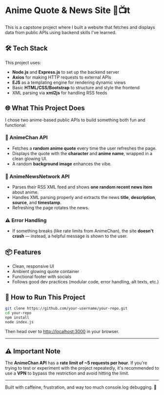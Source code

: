 # Anime Quote & News Site 🧠📺t

This is a capstone project where I built a website that fetches and displays data from public APIs using backend skills I've learned.

## 🛠️ Tech Stack

This project uses:

* **Node.js** and **Express.js** to set up the backend server
* **Axios** for making HTTP requests to external APIs
* **EJS** as a templating engine for rendering dynamic views
* Basic **HTML/CSS/Bootstrap** to structure and style the frontend
* XML parsing via **xml2js** for handling RSS feeds

## 🌐 What This Project Does

I chose two anime-based public APIs to build something both fun and functional:

### 🔮 AnimeChan API

* Fetches a **random anime quote** every time the user refreshes the page.
* Displays the quote with the **character** and **anime name**, wrapped in a clean glowing UI.
* A random **background image** enhances the vibe.

### 📰 AnimeNewsNetwork API

* Parses their RSS XML feed and shows **one random recent news item** about anime.
* Handles XML parsing properly and extracts the news **title**, **description**, **source**, and **timestamp**.
* Refreshing the page rotates the news.

### ⚠️ Error Handling

* If something breaks (like rate limits from AnimeChan), the site **doesn't crash** — instead, a helpful message is shown to the user.

## 📦 Features

* Clean, responsive UI
* Ambient glowing quote container
* Functional footer with socials
* Follows good dev practices (modular code, error handling, alt texts, etc.)

## 🚀 How to Run This Project

```bash
git clone https://github.com/your-username/your-repo.git
cd your-repo
npm install
node index.js
```

Then head over to [http://localhost:3000](http://localhost:3000) in your browser.

---

## ⚠️ Important Note

The **AnimeChan API** has a **rate limit of \~5 requests per hour**. If you're trying to test or experiment with the project repeatedly, it's recommended to use a **VPN** to bypass the restriction and avoid hitting the limit.

---

Built with caffeine, frustration, and way too much console.log debugging. 🌚
